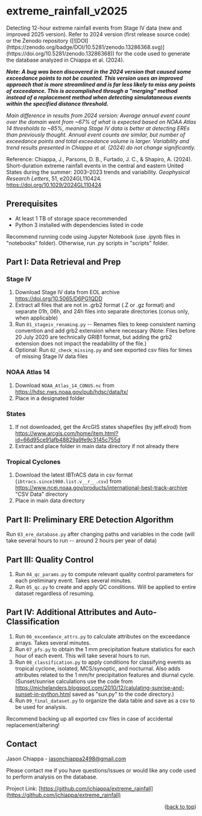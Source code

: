 # extreme_rainfall_v2025
  <p>
  <div style="text-align: left">
Detecting 12-hour extreme rainfall events from Stage IV data (new and improved 2025 version).
Refer to 2024 version (first release source code) or the Zenodo repository ([![DOI](https://zenodo.org/badge/DOI/10.5281/zenodo.13286368.svg)](https://doi.org/10.5281/zenodo.13286368)) for the code used to generate the database analyzed in Chiappa et al. (2024).


**_Note: A bug was been discovered in the 2024 version that caused some exceedance points to not be counted. This version uses an improved approach that is more streamlined and is far less likely to miss any points of exceedance. This is accomplished through a "merging" method instead of a replacement method when detecting simulataneous events within the specified distance threshold._**

_Main difference in results from 2024 version: Average annual event count over the domain went from ~67% of what is expected based on NOAA Atlas 14 thresholds to ~85%, meaning Stage IV data is better at detecting EREs than previously thought. Annual event counts are similar, but number of exceedance points and total exceedance volume is larger. Variability and trend results presented in Chiappa et al. (2024) do not change significantly._

Reference:
Chiappa, J., Parsons, D. B., Furtado, J. C., & Shapiro, A. (2024). Short-duration extreme rainfall events in the central and eastern United States during the summer: 2003–2023 trends and variability. _Geophysical Research Letters_, 51, e2024GL110424. https://doi.org/10.1029/2024GL110424

  </p>
</div>

## Prerequisites

* At least 1 TB of storage space recommended
* Python 3 installed with dependencies listed in code

Recommend running code using Jupyter Notebook (use .ipynb files in "notebooks" folder). Otherwise, run .py scripts in "scripts" folder.


## Part I: Data Retrieval and Prep

### Stage IV

1. Download Stage IV data from EOL archive https://doi.org/10.5065/D6PG1QDD
2. Extract all files that are not in .grb2 format (.Z or .gz format) and separate 01h, 06h, and 24h files into separate directories (conus only, when applicable)
3. Run `01_stageiv_renaming.py` -- Renames files to keep consistent naming convention and add grb2 extension where necessary (Note: Files before 20 July 2020 are technically GRIB1 format, but adding the grb2 extension does not impact the readability of the file.)
4. Optional: Run `02_check_missing.py` and see exported csv files for times of missing Stage IV data files

### NOAA Atlas 14

1. Download `NOAA_Atlas_14_CONUS.nc` from https://hdsc.nws.noaa.gov/pub/hdsc/data/tx/
2. Place in a designated folder

### States
1. If not downloaded, get the ArcGIS states shapefiles (by jeff.elrod) from https://www.arcgis.com/home/item.html?id=66d95ce91afb48829a9fe9c3145c755d
2. Extract and place folder in main data directory if not already there

### Tropical Cyclones
1. Download the latest IBTrACS data in csv format (`ibtracs.since1980.list.v__r__.csv`) from https://www.ncei.noaa.gov/products/international-best-track-archive "CSV Data" directory
2. Place in main data directory


## Part II: Preliminary ERE Detection Algorithm

Run `03_ere_database.py` after changing paths and variables in the code (will take several hours to run -- around 2 hours per year of data)


## Part III: Quality Control
1. Run `04_qc_params.py` to compute relevant quality control parameters for each preliminary event. Takes several minutes.
2. Run `05_qc.py` to create and apply QC conditions. Will be applied to entire dataset regardless of resuming.

## Part IV: Additional Attributes and Auto-Classification
1. Run `06_exceedance_attrs.py` to calculate attributes on the exceedance arrays. Takes several minutes.
4. Run `07_pfs.py` to obtain the 1 mm precipitation feature statistics for each hour of each event. This will take several hours to run.
5. Run `08_classification.py` to apply conditions for classifying events as tropical cyclone, isolated, MCS/synoptic, and nocturnal. Also adds attributes related to the 1 mm/hr precipitation features and diurnal cycle. (Sunset/sunrise calculations use the code from https://michelanders.blogspot.com/2010/12/calulating-sunrise-and-sunset-in-python.html saved as "sun.py" to the code directory.)
6. Run `09_final_dataset.py` to organize the data table and save as a csv to be used for analysis.

Recommend backing up all exported csv files in case of accidental replacement/altering!


## Contact

Jason Chiappa - jasonchiappa2498@gmail.com

Please contact me if you have questions/issues or would like any code used to perform analysis on the database.

Project Link: [https://github.com/jchiappa/extreme_rainfall](https://github.com/jchiappa/extreme_rainfall)

</div>
<p align="right">(<a href="#readme-top">back to top</a>)</p>